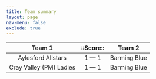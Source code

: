 ```yaml
---
title: Team summary
layout: page
nav-menu: false
exclude: true
---
```




|         Team 1          |  ::Score::  |    Team 2    |
|:-----------------------:|:-----------:|:------------:|
|   Aylesford Allstars    | 1 &mdash; 1 | Barming Blue |
| Cray Valley (PM) Ladies | 1 &mdash; 1 | Barming Blue |

 <br /><br /><br />